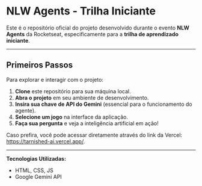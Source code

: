 # NLW Agents - Trilha Iniciante

Este é o repositório oficial do projeto desenvolvido durante o evento **NLW Agents** da Rocketseat, especificamente para a **trilha de aprendizado iniciante**.

---

## Primeiros Passos

Para explorar e interagir com o projeto:

1.  **Clone** este repositório para sua máquina local.
2.  **Abra o projeto** em seu ambiente de desenvolvimento.
3.  **Insira sua chave de API do Gemini** (essencial para o funcionamento do agente).
4.  **Selecione um jogo** na interface da aplicação.
5.  **Faça sua pergunta** e veja a inteligência artificial em ação!

Caso prefira, você pode acessar diretamente através do link da Vercel: <a href="https://tarnished-ai.vercel.app/"  target="_blank">https://tarnished-ai.vercel.app/</a>.

---

**Tecnologias Utilizadas:**

* HTML, CSS, JS
* Google Gemini API
